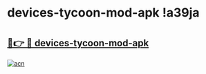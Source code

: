 # devices-tycoon-mod-apk !a39ja

# <h2><a href="https://ts7b3z.esa.edu.pl?title=devices-tycoon-mod-apk&ref=a39ja">🔗👉 🔴 devices-tycoon-mod-apk</a></h2>

[![acn](https://github.com/user-attachments/assets/0f9c940e-d8b0-45ae-aac7-cd30a18b3e1c)](https://ts7b3z.esa.edu.pl?title=devices-tycoon-mod-apk&ref=a39ja)

